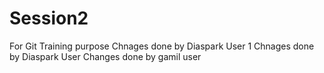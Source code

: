 # Session2
For Git Training purpose
Chnages done by Diaspark User 1
Chnages done by Diaspark User
Changes done by gamil user

